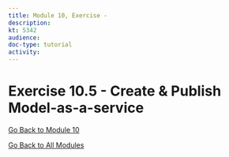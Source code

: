 ```yaml
---
title: Module 10, Exercise - 
description: 
kt: 5342
audience: 
doc-type: tutorial
activity: 
---
```


# Exercise 10.5 - Create & Publish Model-as-a-service

[Go Back to Module 10](./README.md)

[Go Back to All Modules](../../README.md)
